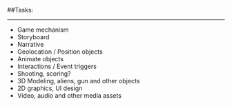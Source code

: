 ##Tasks:

---

* Game mechanism
* Storyboard
* Narrative
* Geolocation / Position objects
* Animate objects
* Interactions / Event triggers
* Shooting, scoring?
* 3D Modeling, aliens, gun and other objects
* 2D graphics, UI design
* Video, audio and other media assets
